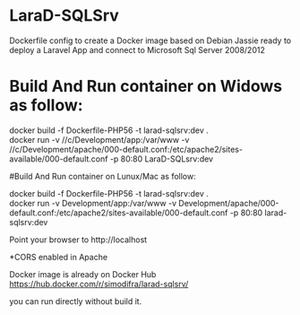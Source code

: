 # LaraD-SQLSrv

Dockerfile config to create a Docker image based on Debian Jassie ready to deploy a Laravel App and connect to Microsoft Sql Server 2008/2012

# Build And Run container on Widows as follow:

docker build -f Dockerfile-PHP56 -t larad-sqlsrv:dev .   
docker run -v //c/Development/app:/var/www -v //c/Development/apache/000-default.conf:/etc/apache2/sites-available/000-default.conf  -p 80:80 LaraD-SQLsrv:dev

#Build And Run container on Lunux/Mac as follow:

docker build -f Dockerfile-PHP56 -t larad-sqlsrv:dev .   
docker run -v Development/app:/var/www -v Development/apache/000-default.conf:/etc/apache2/sites-available/000-default.conf  -p 80:80 larad-sqlsrv:dev   

Point your browser to http://localhost

*CORS enabled in Apache

Docker image is already on Docker Hub 
https://hub.docker.com/r/simodifra/larad-sqlsrv/

you can run directly without build it.
